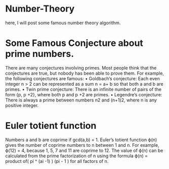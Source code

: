 # Number-Theory
here, I will post some famous number theory algorithm.

# Some Famous Conjecture about prime numbers.

There are many conjectures involving primes. Most people think that the conjectures are true, but nobody has been able to prove them. For example, the
following conjectures are famous:
• Goldbach’s conjecture: Each even integer n > 2 can be represented as a
sum n = a+ b so that both a and b are primes.
• Twin prime conjecture: There is an infinite number of pairs of the form
{p, p +2}, where both p and p +2 are primes.
• Legendre’s conjecture: There is always a prime between numbers n2 and (n+1)2, where n is any positive integer.

# Euler totient function

Numbers a and b are coprime if gcd(a,b) = 1. Euler’s totient function ϕ(n)
gives the number of coprime numbers to n between 1 and n. For example,
ϕ(12) = 4, because 1, 5, 7 and 11 are coprime to 12.
The value of ϕ(n) can be calculated from the prime factorization of n using
the formula
ϕ(n) = product of( pi ^ (ai -1) ) (pi - 1 )    for all factors of n.
